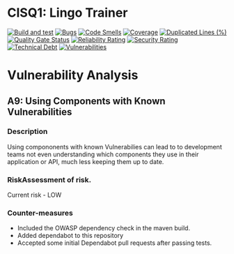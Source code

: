 # CISQ1: Lingo Trainer
[![Build and test](https://github.com/MarlonScholten/cisq1-lingo/actions/workflows/main.yml/badge.svg?branch=master)](https://github.com/MarlonScholten/cisq1-lingo/actions/workflows/main.yml)
[![Bugs](https://sonarcloud.io/api/project_badges/measure?project=MarlonScholten_cisq1-lingo&metric=bugs)](https://sonarcloud.io/dashboard?id=MarlonScholten_cisq1-lingo)
[![Code Smells](https://sonarcloud.io/api/project_badges/measure?project=MarlonScholten_cisq1-lingo&metric=code_smells)](https://sonarcloud.io/dashboard?id=MarlonScholten_cisq1-lingo)
[![Coverage](https://sonarcloud.io/api/project_badges/measure?project=MarlonScholten_cisq1-lingo&metric=coverage)](https://sonarcloud.io/dashboard?id=MarlonScholten_cisq1-lingo)
[![Duplicated Lines (%)](https://sonarcloud.io/api/project_badges/measure?project=MarlonScholten_cisq1-lingo&metric=duplicated_lines_density)](https://sonarcloud.io/dashboard?id=MarlonScholten_cisq1-lingo)
[![Quality Gate Status](https://sonarcloud.io/api/project_badges/measure?project=MarlonScholten_cisq1-lingo&metric=alert_status)](https://sonarcloud.io/dashboard?id=MarlonScholten_cisq1-lingo)
[![Reliability Rating](https://sonarcloud.io/api/project_badges/measure?project=MarlonScholten_cisq1-lingo&metric=reliability_rating)](https://sonarcloud.io/dashboard?id=MarlonScholten_cisq1-lingo)
[![Security Rating](https://sonarcloud.io/api/project_badges/measure?project=MarlonScholten_cisq1-lingo&metric=security_rating)](https://sonarcloud.io/dashboard?id=MarlonScholten_cisq1-lingo)
[![Technical Debt](https://sonarcloud.io/api/project_badges/measure?project=MarlonScholten_cisq1-lingo&metric=sqale_index)](https://sonarcloud.io/dashboard?id=MarlonScholten_cisq1-lingo)
[![Vulnerabilities](https://sonarcloud.io/api/project_badges/measure?project=MarlonScholten_cisq1-lingo&metric=vulnerabilities)](https://sonarcloud.io/dashboard?id=MarlonScholten_cisq1-lingo)

# Vulnerability Analysis
## A9: Using Components with Known Vulnerabilities
### Description
Using compononents with known Vulnerabilies can lead to to development teams not even understanding which components they use in their application or API, much less keeping them up to date.
### RiskAssessment of risk. 
Current risk - LOW
### Counter-measures
- Included the OWASP dependency check in the maven build.
- Added dependabot to this repository
- Accepted some initial Dependabot pull requests after passing tests.
